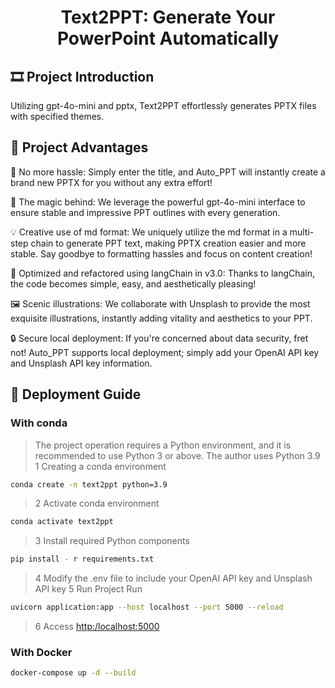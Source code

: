 # <p align="center">Text2PPT: Generate Your PowerPoint Automatically</p>

## 🎞️ Project Introduction

Utilizing gpt-4o-mini and pptx, Text2PPT effortlessly generates PPTX files with specified themes.

## 🧲 Project Advantages

🌟 No more hassle: Simply enter the title, and Auto_PPT will instantly create a brand new PPTX for you without any extra effort!

🎩 The magic behind: We leverage the powerful gpt-4o-mini interface to ensure stable and impressive PPT outlines with every generation.

💡 Creative use of md format: We uniquely utilize the md format in a multi-step chain to generate PPT text, making PPTX creation easier and more stable. Say goodbye to formatting hassles and focus on content creation!

🔗 Optimized and refactored using langChain in v3.0: Thanks to langChain, the code becomes simple, easy, and aesthetically pleasing!

🖼️ Scenic illustrations: We collaborate with Unsplash to provide the most exquisite illustrations, instantly adding vitality and aesthetics to your PPT.

🔒 Secure local deployment: If you're concerned about data security, fret not! Auto_PPT supports local deployment; simply add your OpenAI API key and Unsplash API key information.

## 🎨 Deployment Guide

### With conda

> The project operation requires a Python environment, and it is recommended to use Python 3 or above. The author uses Python 3.9
> 1 Creating a conda environment

```bash
conda create -n text2ppt python=3.9
```

> 2 Activate conda environment

```bash
conda activate text2ppt
```

> 3 Install required Python components

```bash
pip install - r requirements.txt
```

> 4 Modify the .env file to include your OpenAI API key and Unsplash API key
> 5 Run Project
> Run

```bash
uvicorn application:app --host localhost --port 5000 --reload
```

> 6 Access <http:/localhost:5000>

### With Docker

```bash
docker-compose up -d --build
```
